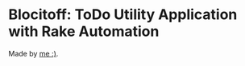 Blocitoff: ToDo Utility Application with Rake Automation
===

Made by [me :)](http://www.3libras.co.ve).